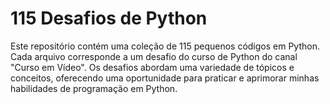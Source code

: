 # 115 Desafios de Python

Este repositório contém uma coleção de 115 pequenos códigos em Python. Cada arquivo
corresponde a um desafio do curso de Python do canal "Curso em Vídeo". Os desafios
abordam uma variedade de tópicos e conceitos, oferecendo uma oportunidade para
praticar e aprimorar minhas habilidades de programação em Python.

